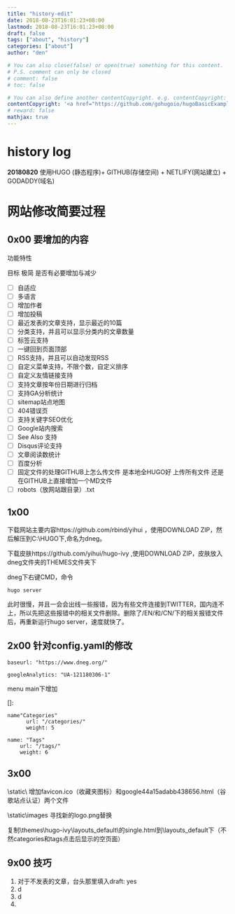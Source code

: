 ```yaml
---
title: "history-edit"
date: 2018-08-23T16:01:23+08:00
lastmod: 2018-08-23T16:01:23+08:00
draft: false
tags: ["about", "history"]
categories: ["about"]
author: "den"

# You can also close(false) or open(true) something for this content.
# P.S. comment can only be closed
# comment: false
# toc: false

# You can also define another contentCopyright. e.g. contentCopyright: "This is another copyright."
contentCopyright: '<a href="https://github.com/gohugoio/hugoBasicExample" rel="noopener" target="_blank">See origin</a>'
# reward: false
mathjax: true
---
```




# history log

**20180820** 使用HUGO (静态程序)+ GITHUB(存储空间) + NETLIFY(网站建立) + GODADDY(域名)

# 网站修改简要过程

## 0x00 要增加的内容

功能特性

目标 极简 是否有必要增加与减少

- [ ] 自适应
- [ ] 多语言
- [ ] 增加作者
- [ ] 增加投稿
- [ ] 最近发表的文章支持，显示最近的10篇
- [ ] 分类支持，并且可以显示分类内的文章数量
- [ ] 标签云支持
- [ ] 一键回到页面顶部
- [ ] RSS支持，并且可以自动发现RSS
- [ ] 自定义菜单支持，不限个数，自定义排序
- [ ] 自定义友情链接支持
- [ ] 支持文章按年份日期进行归档
- [ ] 支持GA分析统计
- [ ] sitemap站点地图
- [ ] 404错误页
- [ ] 支持关键字SEO优化
- [ ] Google站内搜索
- [ ] See Also 支持
- [ ] Disqus评论支持
- [ ] 文章阅读数统计
- [ ] 百度分析
- [ ] 固定文件的处理GITHUB上怎么传文件 是本地全HUGO好 上传所有文件 还是在GITHUB上直接增加一个MD文件 
- [ ] robots（放网站跟目录）.txt

## 1x00

下载网站主要内容https://github.com/rbind/yihui ，使用DOWNLOAD ZIP，然后解压到C:\HUGO下,命名为dneg。

下载皮肤https://github.com/yihui/hugo-ivy ,使用DOWNLOAD ZIP，皮肤放入dneg文件夹的THEMES文件夹下

dneg下右键CMD，命令

```
hugo server
```

此时很慢，并且一会会出线一些报错，因为有些文件连接到TWITTER，国内连不上，所以先把这些报错中的相关文件删除。删除了/EN/和/CN/下的相关报错文件后，再重新运行hugo server，速度就快了。

## 2x00 针对config.yaml的修改

```
baseurl: "https://www.dneg.org/"

googleAnalytics: "UA-121180306-1"

```

menu main下增加

[]: 

```
name"Categories"
      url: "/categories/"
      weight: 5

name: "Tags"
    url: "/tags/"
    weight: 6    
```



## 3x00

\static\ 增加favicon.ico（收藏夹图标）和google44a15adabb438656.html（谷歌站点认证）两个文件

\static\images  寻找新的logo.png替换

复制\themes\hugo-ivy\layouts\_default\的single.html到\layouts\_default下（不然categories和tags点击后显示的空页面）

## 9x00 技巧

1. 对于不发表的文章，台头那里填入draft: yes
2. d
3. d
4. 





